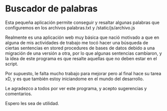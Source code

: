 # Buscador de palabras

Esta pequeña aplicación permite conseguir y resaltar algunas palabras que configuremos en los archivos palabras.txt y /static/js/archivo.js

Realmente es una aplicación web muy básica que nació motivado a que en alguna de mis actividades de trabajo me tocó hacer una búsqueda de ciertas sentencias en stored procedures de bases de datos debido a una migración de una versión a otra, por lo que algunas sentencias cambiaron, y la idea de este programa es que resalte aquellas que no deben estar en el script.

Por supuesto, le falta mucho trabajo para mejorar pero al final hace su tarea xD, y es que también estoy iniciandome en el mundo del desarrollo.

Le agradezco a todos por ver este programa, y acepto sugerencias y comentarios.

Espero les sea de utilidad.